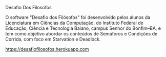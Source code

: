 Desafio Dos Filosofos

O software "Desafio dos Filósofos" foi desenvolvido pelos alunos da Licenciatura em Ciências da Computação, do Instituto Federal de Educação, Ciência e Tecnologia Baiano, campus Senhor do Bonfim–BA, e tem como objetivo abordar os conteúdos de Semáforos e Condições de Corrida, com foco em Starvation e Deadlock.

https://desafiofilosofos.herokuapp.com
